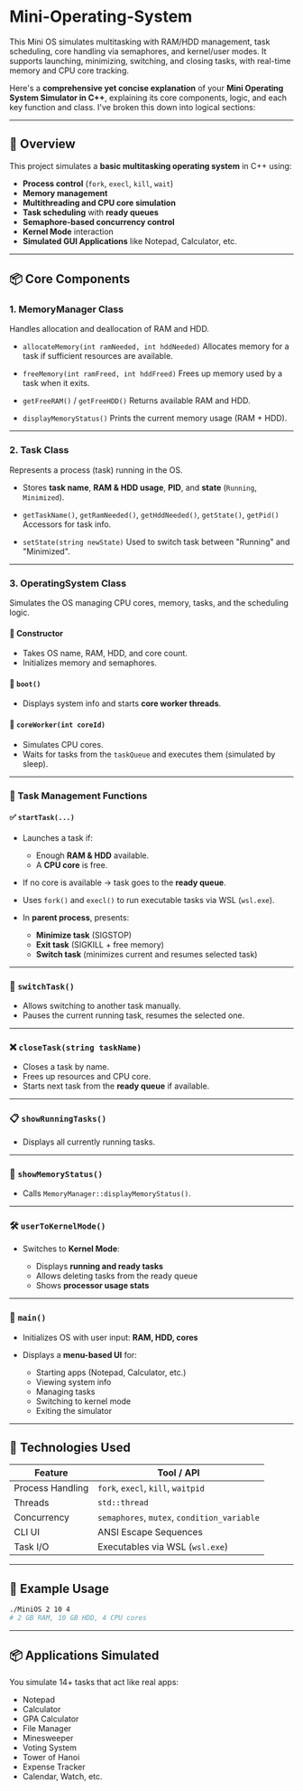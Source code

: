 # Mini-Operating-System
This Mini OS simulates multitasking with RAM/HDD management, task scheduling, core handling via semaphores, and kernel/user modes. It supports launching, minimizing, switching, and closing tasks, with real-time memory and CPU core tracking.

Here's a **comprehensive yet concise explanation** of your **Mini Operating System Simulator in C++**, explaining its core components, logic, and each key function and class. I've broken this down into logical sections:

---

## 🧠 **Overview**

This project simulates a **basic multitasking operating system** in C++ using:

* **Process control** (`fork`, `execl`, `kill`, `wait`)
* **Memory management**
* **Multithreading and CPU core simulation**
* **Task scheduling** with **ready queues**
* **Semaphore-based concurrency control**
* **Kernel Mode** interaction
* **Simulated GUI Applications** like Notepad, Calculator, etc.

---

## 📦 **Core Components**

### 1. **MemoryManager Class**

Handles allocation and deallocation of RAM and HDD.

* `allocateMemory(int ramNeeded, int hddNeeded)`
  Allocates memory for a task if sufficient resources are available.

* `freeMemory(int ramFreed, int hddFreed)`
  Frees up memory used by a task when it exits.

* `getFreeRAM()` / `getFreeHDD()`
  Returns available RAM and HDD.

* `displayMemoryStatus()`
  Prints the current memory usage (RAM + HDD).

---

### 2. **Task Class**

Represents a process (task) running in the OS.

* Stores **task name**, **RAM & HDD usage**, **PID**, and **state** (`Running`, `Minimized`).

* `getTaskName()`, `getRamNeeded()`, `getHddNeeded()`, `getState()`, `getPid()`
  Accessors for task info.

* `setState(string newState)`
  Used to switch task between "Running" and "Minimized".

---

### 3. **OperatingSystem Class**

Simulates the OS managing CPU cores, memory, tasks, and the scheduling logic.

#### 🔧 Constructor

* Takes OS name, RAM, HDD, and core count.
* Initializes memory and semaphores.

#### 🔁 `boot()`

* Displays system info and starts **core worker threads**.

#### 🧵 `coreWorker(int coreId)`

* Simulates CPU cores.
* Waits for tasks from the `taskQueue` and executes them (simulated by sleep).

---

### 🚀 Task Management Functions

#### ✅ `startTask(...)`

* Launches a task if:

  * Enough **RAM & HDD** available.
  * A **CPU core** is free.

* If no core is available → task goes to the **ready queue**.

* Uses `fork()` and `execl()` to run executable tasks via WSL (`wsl.exe`).

* In **parent process**, presents:

  * **Minimize task** (SIGSTOP)
  * **Exit task** (SIGKILL + free memory)
  * **Switch task** (minimizes current and resumes selected task)

---

### 🔄 `switchTask()`

* Allows switching to another task manually.
* Pauses the current running task, resumes the selected one.

---

### ❌ `closeTask(string taskName)`

* Closes a task by name.
* Frees up resources and CPU core.
* Starts next task from the **ready queue** if available.

---

### 📋 `showRunningTasks()`

* Displays all currently running tasks.

---

### 💾 `showMemoryStatus()`

* Calls `MemoryManager::displayMemoryStatus()`.

---

### 🛠 `userToKernelMode()`

* Switches to **Kernel Mode**:

  * Displays **running and ready tasks**
  * Allows deleting tasks from the ready queue
  * Shows **processor usage stats**

---

### 🧩 `main()`

* Initializes OS with user input: **RAM, HDD, cores**
* Displays a **menu-based UI** for:

  * Starting apps (Notepad, Calculator, etc.)
  * Viewing system info
  * Managing tasks
  * Switching to kernel mode
  * Exiting the simulator

---

## 🧰 Technologies Used

| Feature          | Tool / API                                  |
| ---------------- | ------------------------------------------- |
| Process Handling | `fork`, `execl`, `kill`, `waitpid`          |
| Threads          | `std::thread`                               |
| Concurrency      | `semaphores`, `mutex`, `condition_variable` |
| CLI UI           | ANSI Escape Sequences                       |
| Task I/O         | Executables via WSL (`wsl.exe`)             |

---

## 🧠 Example Usage

```bash
./MiniOS 2 10 4
# 2 GB RAM, 10 GB HDD, 4 CPU cores
```

---

## 📦 Applications Simulated

You simulate 14+ tasks that act like real apps:

* Notepad
* Calculator
* GPA Calculator
* File Manager
* Minesweeper
* Voting System
* Tower of Hanoi
* Expense Tracker
* Calendar, Watch, etc.



